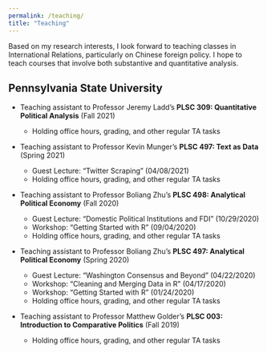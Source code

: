 ```yaml
---
permalink: /teaching/
title: "Teaching"
---
```


Based on my research interests, I look forward to teaching classes in International Relations, particularly on Chinese foreign policy. I hope to teach courses that involve both substantive and quantitative analysis.

##  Pennsylvania State University

- Teaching assistant to Professor Jeremy Ladd’s <b>PLSC 309: Quantitative Political Analysis</b> (Fall 2021)
  - Holding office hours, grading, and other regular TA tasks

- Teaching assistant to Professor Kevin Munger’s <b>PLSC 497: Text as Data</b> (Spring 2021)
  - Guest Lecture: “Twitter Scraping” (04/08/2021)
  - Holding office hours, grading, and other regular TA tasks

- Teaching assistant to Professor Boliang Zhu’s <b>PLSC 498: Analytical Political Economy</b> (Fall 2020)
  - Guest Lecture: “Domestic Political Institutions and FDI” (10/29/2020)
  - Workshop: “Getting Started with R” (09/04/2020)
  - Holding office hours, grading, and other regular TA tasks

- Teaching assistant to Professor Boliang Zhu’s <b>PLSC 497: Analytical Political Economy</b> (Spring 2020)
  - Guest Lecture: “Washington Consensus and Beyond” (04/22/2020)
  - Workshop: “Cleaning and Merging Data in R” (04/17/2020)
  - Workshop: “Getting Started with R” (01/24/2020)
  - Holding office hours, grading, and other regular TA tasks

- Teaching assistant to Professor Matthew Golder’s <b>PLSC 003: Introduction to Comparative Politics</b> (Fall 2019)
  - Holding office hours, grading, and other regular TA tasks
